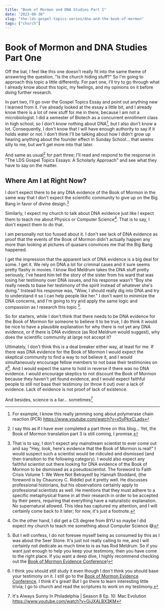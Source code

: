 ```yaml
---
title: "Book of Mormon and DNA Studies Part I"
date: "2023-08-30"
slug: "the-lds-gospel-topics-series/dna-and-the-book-of-mormon"
tags: ["church"]
---
```


# Book of Mormon and DNA Studies Part One

Off the bat, I feel like this one doesn't really fit into the same theme of
answering the question, "Is the church hiding stuff?" So I'm going to approach
this topic a little differently. For part one, I'll try to go through what I
already know about this topic, my feelings, and my opinions on it before doing
further research.

In part two, I'll go over the Gospel Topics Essay and point out anything new I
learned from it. I've already looked at the essay a little bit, and I already
know there is a lot of new stuff for me in there, because I am not a
microbiologist. I did a semester of Biotech as a concurrent enrollment class in
high school, so I don't know nothing about DNA[^pcr], but I also don't know a
lot. Consequently, I don't know that I will have enough authority to say
if it holds water or not. I don't think I'll be talking about how I didn't grow
up hearing anything about the founder effect in Sunday School... that seems
silly to me, but we'll get more into that later.

[^pcr]:
    For example, I know this really jamming song about polymerase chain
    reaction (PCR) https://www.youtube.com/watch?v=x5yPkxCLads

And same as usual[^i-say] for part three; I'll read and respond to the response
in "The LDS Gospel Topics Essays: A Scholarly Approach" and see what they have
to say on the matter.

[^i-say]:
    I say this as if I have ever completed a part three on this blog...
    Yet, the Book of Mormon translation part 3 is still coming, I promise.

## Where Am I at Right Now?

I don't expect there to be any DNA evidence of the Book of Mormon in the same
way that I don't expect the scientific community to give up on the Big Bang in
favor of divine design.[^that-is-to-say]

[^that-is-to-say]:
    That is to say, I don't expect any mainstream scientist to
    ever come out and say "Hey, look, here's evidence that the Book of Mormon is
    real!" I would suspect such a scientist would be ridiculed and dismissed (and
    then transition to the following category). I would also expect any faithful
    scientist out there looking for DNA evidence of the Book of Mormon to be
    dismissed as a pseudoscientist. The foreword to Faith Crisis Volume 1: We Were
    Not Betrayed! by Hannah Stoddard, (the foreword is by Chauncey C. Riddle) put it
    pretty well. He discusses professional historians, but his observations
    certainly apply to professional scientists as well. He mentions that they must
    adhere to a specific metaphysical frame in all their research in order to be
    accepted by their peers, requiring that everything have a naturalistic
    explanation. No supernatural allowed. This idea has captured my attention, and I
    will certainly come back to it later; for now, it's just a footnote.

Similarly, I expect my church to talk about DNA evidence just like I expect them
to teach me about Physics or Computer Science[^church-taught-cs]. That is to
say, I don't expect them to do that.

[^church-taught-cs]:
    On the other hand, I did get a CS degree from BYU so maybe
    I did expect my church to teach me something about Computer Science 😅️

I am personally not too fussed about it. I don't see lack of DNA evidence as
proof that the events of the Book of Mormon didn't actually happen any more than
looking at pictures of quasars convinces me that the Big Bang happened.

I get the impression that the apparent lack of DNA evidence is a big deal for
some. I get it. We rely on DNA a lot for criminal cases and it sure seems pretty
flashy in movies. I know Rod Meldrum takes the DNA stuff pretty seriously, I've
heard him tell the story of the sister from his ward that was losing her
testimony over DNA issues, and his response wasn't "Boy she really needs to base
her testimony of the spirit instead of whatever she's doing." Instead his
response was, "Wow, I should really dig into DNA and try to understand it so I
can help people like her." I don't want to minimize the DNA concerns, and I'm
going to try and apply the same logic and compassion as I research this topic
[^lack-of-interest].

[^lack-of-interest]:
    But I will confess, I do not foresee myself being as
    consumed by this as I was about the Seer Stone. It's just not really calling to
    me, and I will certainly not dedicate as much time to is as has Rod Meldrum. So
    if you want just enough to help you keep your testimony, then you have come to
    the right place. If you want a deep dive, I highly recommend checking out the
    [Book of Mormon Evidence Conference](https://bookofmormonevidence.org/)!

So for starters, while I don't think that there needs to be DNA evidence for the
Book of Mormon for someone to believe it to be true, I do think it would be nice
to have a plausible explanation for why there is not yet any DNA
evidence, or if there is DNA evidence (as Rod Meldrum would suggest), why does
the scientific community at large not accept it?

Ultimately, I don't think this is a deal breaker either way, at least for me. If
there was DNA evidence for the Book of Mormon I would expect the skeptical
community to find a way to not believe it, and I would simultaneously encourage
fellow members to not base their testimonies on it[^do-study-though]. And I
would expect the same to hold in reverse if there was no DNA evidence. I would
encourage skeptics to not discount the Book of Mormon because they haven't yet
found evidence, and I would expect faithful people to still not base their
testimony (or throw it out) over a lack of evidence. Lack of evidence is not
proof of lack of existence.

[^do-study-though]:
    I think you should still study it even though
    I don't think you should base your testimony on it. I still go to the [Book of
    Mormon Evidence Conference](https://bookofmormonevidence.org/). I think it's
    great! But I go there to learn interesting little trivia; I go to church and
    read the scriptures to work on my testimony.

And besides, science is a liar... sometimes[^always-sunny]

[^always-sunny]:
    It's Always Sunny In Philadelphia | Season 8 Ep. 10: Mac
    Evolution https://www.youtube.com/watch?v=GiJXALBX3KM
